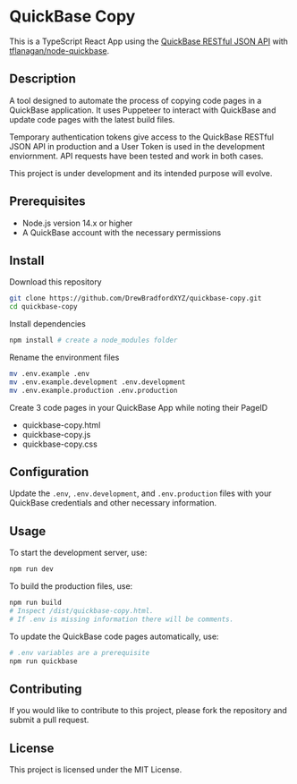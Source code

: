 # QuickBase Copy

This is a TypeScript React App using the [QuickBase RESTful JSON API](https://developer.quickbase.com/) with [tflanagan/node-quickbase](https://github.com/tflanagan/node-quickbase).

## Description

A tool designed to automate the process of copying code pages in a QuickBase application. It uses Puppeteer to interact with QuickBase and update code pages with the latest build files.

Temporary authentication tokens give access to the QuickBase RESTful JSON API in production and a User Token is used in the development enviornment. API requests have been tested and work in both cases.

This project is under development and its intended purpose will evolve.

## Prerequisites

- Node.js version 14.x or higher
- A QuickBase account with the necessary permissions

## Install

Download this repository

```bash
git clone https://github.com/DrewBradfordXYZ/quickbase-copy.git
cd quickbase-copy
```

Install dependencies

```bash
npm install # create a node_modules folder
```

Rename the environment files

```bash
mv .env.example .env
mv .env.example.development .env.development
mv .env.example.production .env.production
```

Create 3 code pages in your QuickBase App while noting their PageID

- quickbase-copy.html
- quickbase-copy.js
- quickbase-copy.css

## Configuration

Update the `.env`, `.env.development`, and `.env.production` files with your QuickBase credentials and other necessary information.

## Usage

To start the development server, use:

```bash
npm run dev
```

To build the production files, use:

```bash
npm run build
# Inspect /dist/quickbase-copy.html.
# If .env is missing information there will be comments.
```

To update the QuickBase code pages automatically, use:

```bash
# .env variables are a prerequisite
npm run quickbase
```

## Contributing

If you would like to contribute to this project, please fork the repository and submit a pull request.

## License

This project is licensed under the MIT License.
